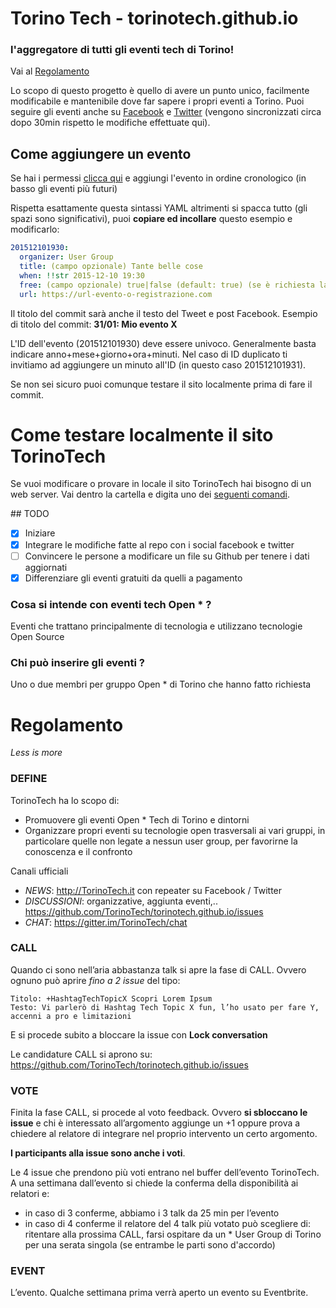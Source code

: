 # Torino Tech - torinotech.github.io
### l'aggregatore di tutti gli eventi tech di Torino!

Vai al [Regolamento](#regolamento)

Lo scopo di questo progetto è quello di avere un punto unico, facilmente modificabile e mantenibile dove far sapere i propri eventi a Torino. Puoi seguire gli eventi anche su [Facebook](https://www.facebook.com/TorinoTech/) e [Twitter](https://twitter.com/torinotech) (vengono sincronizzati circa dopo 30min rispetto le modifiche effettuate qui).

## Come aggiungere un evento

Se hai i permessi [clicca qui](https://github.com/TorinoTech/torinotech.github.io/edit/master/events.yml.txt)
e aggiungi l'evento in ordine cronologico (in basso gli eventi più futuri)

Rispetta esattamente questa sintassi YAML altrimenti si spacca tutto (gli spazi sono significativi), puoi **copiare ed incollare**
questo esempio e modificarlo:

``` yaml
201512101930:
  organizer: User Group
  title: (campo opzionale) Tante belle cose
  when: !!str 2015-12-10 19:30
  free: (campo opzionale) true|false (default: true) (se è richiesta la tessera non è free)
  url: https://url-evento-o-registrazione.com
```

Il titolo del commit sarà anche il testo del Tweet e post Facebook. Esempio di titolo del commit: **31/01: Mio evento X**

L'ID dell'evento (201512101930) deve essere univoco. Generalmente basta indicare anno+mese+giorno+ora+minuti. Nel caso di ID duplicato ti invitiamo ad aggiungere un minuto all'ID (in questo caso 201512101931).

Se non sei sicuro puoi comunque testare il sito localmente prima di fare il commit.

# Come testare localmente il sito TorinoTech

Se vuoi modificare o provare in locale il sito TorinoTech hai bisogno di un web server. Vai dentro la cartella e digita uno dei [seguenti comandi](https://gist.github.com/willurd/5720255).

## TODO
- [x] Iniziare
- [x] Integrare le modifiche fatte al repo con i social facebook e twitter
- [ ] Convincere le persone a modificare un file su Github per tenere i dati aggiornati
- [x] Differenziare gli eventi gratuiti da quelli a pagamento

### Cosa si intende con eventi tech Open * ?

Eventi che trattano principalmente di tecnologia e utilizzano tecnologie Open Source

### Chi può inserire gli eventi ?

Uno o due membri per gruppo Open * di Torino che hanno fatto richiesta

# Regolamento

*Less is more*

### DEFINE

TorinoTech ha lo scopo di:

- Promuovere gli eventi Open * Tech di Torino e dintorni
- Organizzare propri eventi su tecnologie open trasversali ai vari gruppi, in particolare quelle non legate a nessun user group, per favorirne la conoscenza e il confronto

Canali ufficiali

- *NEWS*: http://TorinoTech.it con repeater su Facebook / Twitter
- *DISCUSSIONI*: organizzative, aggiunta eventi,.. https://github.com/TorinoTech/torinotech.github.io/issues
- *CHAT*: https://gitter.im/TorinoTech/chat

### CALL

Quando ci sono nell’aria abbastanza talk si apre la fase di CALL. Ovvero ognuno può aprire *fino a 2 issue* del tipo:

```
Titolo: +HashtagTechTopicX Scopri Lorem Ipsum
Testo: Vi parlerò di Hashtag Tech Topic X fun, l’ho usato per fare Y, accenni a pro e limitazioni
```

E si procede subito a bloccare la issue con **Lock conversation**

Le candidature CALL si aprono su: https://github.com/TorinoTech/torinotech.github.io/issues

### VOTE

Finita la fase CALL, si procede al voto feedback. Ovvero **si sbloccano le issue** e chi è interessato all’argomento aggiunge un +1 oppure prova a chiedere al relatore di integrare nel proprio intervento un certo argomento.

**I participants alla issue sono anche i voti**.

Le 4 issue che prendono più voti entrano nel buffer dell’evento TorinoTech. A una settimana dall’evento si chiede la conferma della disponibilità ai relatori e:

- in caso di 3 conferme, abbiamo i 3 talk da 25 min per l’evento
- in caso di 4 conferme il relatore del 4 talk più votato può scegliere di: ritentare alla prossima CALL, farsi ospitare da un * User Group di Torino per una serata singola (se entrambe le parti sono d'accordo)

### EVENT

L’evento. Qualche settimana prima verrà aperto un evento su Eventbrite.
